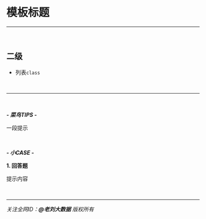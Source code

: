 # 模板标题

---

<br>

## 二级

- 列表`class`

<br>

---

<br>

***- 菜鸟TIPS -***

一段提示

<br>

***- 小CASE -***

**1. 回答题**

<div class="hint">

提示内容

</div>

<br>

---

_关注全网ID：**@老刘大数据** 版权所有_